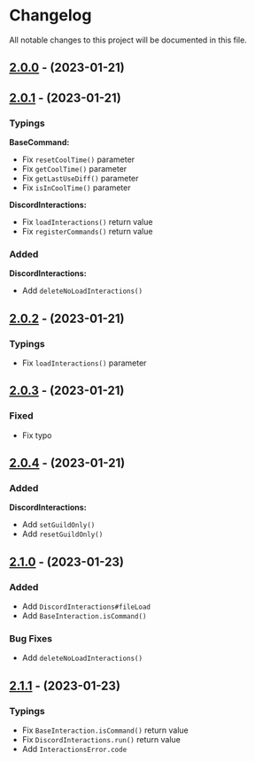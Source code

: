 # Changelog

All notable changes to this project will be documented in this file.

## [2.0.0](https://github.com/akki0256/discord-interaction/compare/v1.0.1...v2.0.0) - (2023-01-21)

## [2.0.1](https://github.com/akki0256/discord-interaction/compare/v2.0.0...v2.0.1) - (2023-01-21)

### Typings

**BaseCommand:**
 - Fix `resetCoolTime()` parameter
 - Fix `getCoolTime()` parameter
 - Fix `getLastUseDiff()` parameter
 - Fix `isInCoolTime()` parameter

**DiscordInteractions:**
 - Fix `loadInteractions()` return value
 - Fix `registerCommands()` return value

### Added
**DiscordInteractions:**
 - Add `deleteNoLoadInteractions()`

## [2.0.2](https://github.com/akki0256/discord-interaction/compare/v2.0.1...v2.0.2) - (2023-01-21)

### Typings
 - Fix `loadInteractions()` parameter

## [2.0.3](https://github.com/akki0256/discord-interaction/compare/v2.0.2...v2.0.3) - (2023-01-21)
 
### Fixed
 - Fix typo

## [2.0.4](https://github.com/akki0256/discord-interaction/compare/v2.0.3...v2.0.4) - (2023-01-21)

### Added
**DiscordInteractions:**
 - Add `setGuildOnly()`
 - Add `resetGuildOnly()`

## [2.1.0](https://github.com/akki0256/discord-interaction/compare/v2.0.4...v2.1.0) - (2023-01-23)

### Added
 - Add `DiscordInteractions#fileLoad`
 - Add `BaseInteraction.isCommand()`

### Bug Fixes
 - Add `deleteNoLoadInteractions()`

## [2.1.1](https://github.com/akki0256/discord-interaction/compare/v2.1.0...v2.1.1) - (2023-01-23)

### Typings
 - Fix `BaseInteraction.isCommand()` return value
 - Fix `DiscordInteractions.run()` return value
 - Add `InteractionsError.code`
